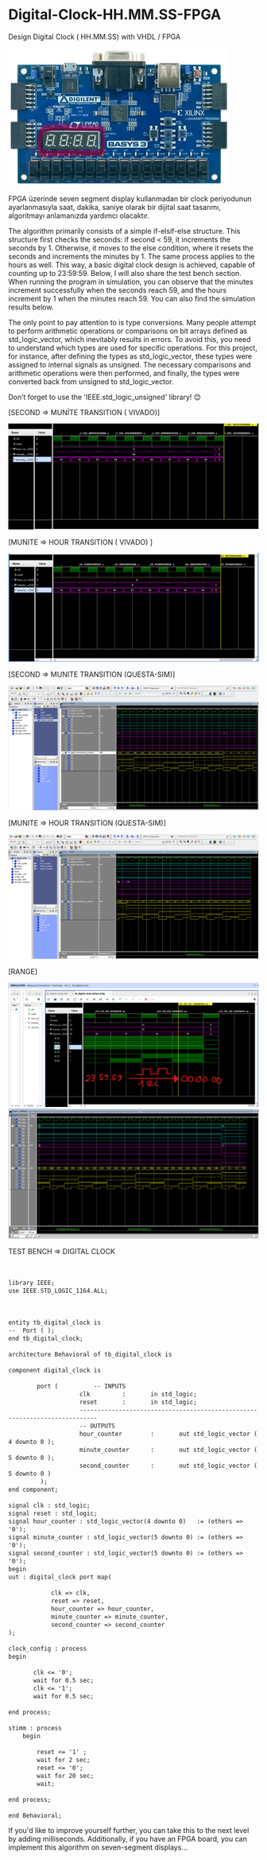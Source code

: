 # Digital-Clock-HH.MM.SS-FPGA

Design Digital Clock ( HH.MM.SS) with VHDL / FPGA


![SECOND => MUNİTE TRANSITION](R1346451-01.jpg)

FPGA üzerinde seven segment display kullanmadan bir clock periyodunun ayarlanmasıyla saat, dakika, saniye olarak bir dijital saat tasarımı, algoritmayı anlamanızda yardımcı olacaktır. 

The algorithm primarily consists of a simple if-elsif-else structure. This structure first checks the seconds: if second < 59, it increments the seconds by 1. Otherwise, it moves to the else condition, where it resets the seconds and increments the minutes by 1. The same process applies to the hours as well. This way, a basic digital clock design is achieved, capable of counting up to 23:59:59. Below, I will also share the test bench section. When running the program in simulation, you can observe that the minutes increment successfully when the seconds reach 59, and the hours increment by 1 when the minutes reach 59. You can also find the simulation results below.

The only point to pay attention to is type conversions. Many people attempt to perform arithmetic operations or comparisons on bit arrays defined as std_logic_vector, which inevitably results in errors. To avoid this, you need to understand which types are used for specific operations. For this project, for instance, after defining the types as std_logic_vector, these types were assigned to internal signals as unsigned. The necessary comparisons and arithmetic operations were then performed, and finally, the types were converted back from unsigned to std_logic_vector.

Don’t forget to use the 'IEEE.std_logic_unsigned' library! 😊

[SECOND => MUNİTE TRANSITION ( VIVADO)]

![SECOND => MUNİTE TRANSITION](MUNITE_to_HOUR.png)

[MUNITE => HOUR TRANSITION ( VIVADO) ]

![MUNITE => HOUR TRANSITION](SECOND_to_MUNITE.png)

[SECOND => MUNITE TRANSITION (QUESTA-SIM)]

![SECOND => MUNITE TRANSITION](modelsim_second_to_munite.png)

[MUNITE => HOUR TRANSITION (QUESTA-SIM)]

![MUNITE => HOUR TRANSITION](modelsim_munite_to_hour.png)


[RANGE]

![RANGE](RANGE.png)
![RANGE](range_modelsim.png)

TEST BENCH => DIGITAL CLOCK
```
    

library IEEE;
use IEEE.STD_LOGIC_1164.ALL;



entity tb_digital_clock is
--  Port ( );
end tb_digital_clock;

architecture Behavioral of tb_digital_clock is

component digital_clock is

		port ( 			-- INPUTS	
					clk 		: 		in std_logic;
					reset 		: 		in std_logic;
					---------------------------------------------------------------------------
					-- OUTPUTS
					hour_counter 		: 		out std_logic_vector ( 4 downto 0 );
					minute_counter 		:  		out std_logic_vector ( 5 downto 0 );
					second_counter 		: 		out std_logic_vector ( 5 downto 0 )
		 );	
end component;

signal clk : std_logic;
signal reset : std_logic;
signal hour_counter : std_logic_vector(4 downto 0)   := (others => '0');
signal minute_counter : std_logic_vector(5 downto 0) := (others => '0');
signal second_counter : std_logic_vector(5 downto 0) := (others => '0');
begin
uut : digital_clock port map(

            clk => clk,
            reset => reset,
            hour_counter => hour_counter,
            minute_counter => minute_counter,
            second_counter => second_counter
);

clock_config : process
begin

       clk <= '0';
       wait for 0.5 sec;
       clk <= '1';
       wait for 0.5 sec;
    
end process;

stimm : process
    begin
    
        reset <= '1' ;
        wait for 2 sec;
        reset <= '0';
        wait for 20 sec;
        wait;

end process;

end Behavioral;
```


If you'd like to improve yourself further, you can take this to the next level by adding milliseconds. Additionally, if you have an FPGA board, you can implement this algorithm on seven-segment displays...

